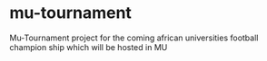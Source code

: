 # mu-tournament
Mu-Tournament project for the coming african universities football champion ship which will be hosted in MU 
